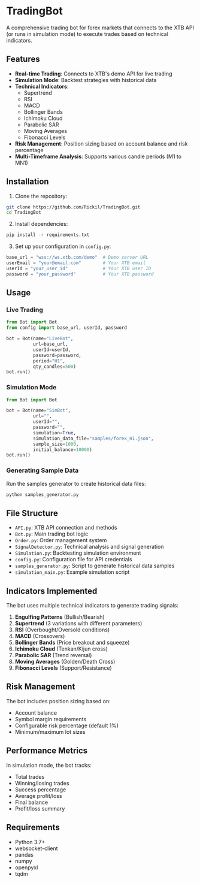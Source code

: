 # TradingBot

A comprehensive trading bot for forex markets that connects to the XTB API (or runs in simulation mode) to execute trades based on technical indicators.

## Features

- **Real-time Trading**: Connects to XTB's demo API for live trading
- **Simulation Mode**: Backtest strategies with historical data
- **Technical Indicators**: 
  - Supertrend
  - RSI
  - MACD
  - Bollinger Bands
  - Ichimoku Cloud
  - Parabolic SAR
  - Moving Averages
  - Fibonacci Levels
- **Risk Management**: Position sizing based on account balance and risk percentage
- **Multi-Timeframe Analysis**: Supports various candle periods (M1 to MN1)

## Installation

1. Clone the repository:
```bash
git clone https://github.com/Rickil/TradingBot.git
cd TradingBot
```

2. Install dependencies:
```bash
pip install -r requirements.txt
```

3. Set up your configuration in `config.py`:
```python
base_url = "wss://ws.xtb.com/demo"  # Demo server URL
userEmail = "your@email.com"        # Your XTB email
userId = "your_user_id"             # Your XTB user ID
password = "your_password"          # Your XTB password
```

## Usage

### Live Trading
```python
from Bot import Bot
from config import base_url, userId, password

bot = Bot(name="LiveBot", 
          url=base_url, 
          userId=userId, 
          password=password,
          period="H1", 
          qty_candles=500)
bot.run()
```

### Simulation Mode
```python
from Bot import Bot

bot = Bot(name="SimBot",
          url="", 
          userId="", 
          password="",
          simulation=True,
          simulation_data_file="samples/forex_H1.json",
          sample_size=1000,
          initial_balance=10000)
bot.run()
```

### Generating Sample Data
Run the samples generator to create historical data files:
```bash
python samples_generator.py
```

## File Structure

- `API.py`: XTB API connection and methods
- `Bot.py`: Main trading bot logic
- `Order.py`: Order management system
- `SignalDetector.py`: Technical analysis and signal generation
- `Simulation.py`: Backtesting simulation environment
- `config.py`: Configuration file for API credentials
- `samples_generator.py`: Script to generate historical data samples
- `simulation_main.py`: Example simulation script

## Indicators Implemented

The bot uses multiple technical indicators to generate trading signals:

1. **Engulfing Patterns** (Bullish/Bearish)
2. **Supertrend** (3 variations with different parameters)
3. **RSI** (Overbought/Oversold conditions)
4. **MACD** (Crossovers)
5. **Bollinger Bands** (Price breakout and squeeze)
6. **Ichimoku Cloud** (Tenkan/Kijun cross)
7. **Parabolic SAR** (Trend reversal)
8. **Moving Averages** (Golden/Death Cross)
9. **Fibonacci Levels** (Support/Resistance)

## Risk Management

The bot includes position sizing based on:
- Account balance
- Symbol margin requirements
- Configurable risk percentage (default 1%)
- Minimum/maximum lot sizes

## Performance Metrics

In simulation mode, the bot tracks:
- Total trades
- Winning/losing trades
- Success percentage
- Average profit/loss
- Final balance
- Profit/loss summary

## Requirements

- Python 3.7+
- websocket-client
- pandas
- numpy
- openpyxl
- tqdm
